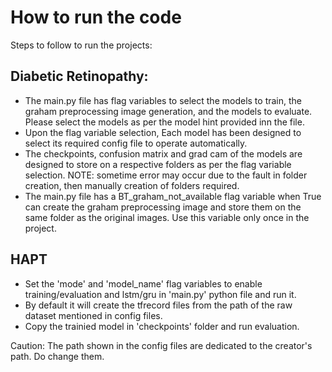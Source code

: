 
# How to run the code
Steps to follow to run the projects:

## Diabetic Retinopathy: 
- The main.py file has flag variables to select the models to train, the graham preprocessing image generation, and the models to evaluate. Please select the models as per the model hint provided inn the file. 
- Upon the flag variable selection, Each model has been designed to select its required config file to operate automatically. 
- The checkpoints, confusion matrix and grad cam of the models are designed to store on a respective folders as per the flag variable selection. 
NOTE: sometime error may occur due to the fault in folder creation, then manually creation of folders required. 
- The main.py file has a BT_graham_not_available flag variable when True can create the graham preprocessing image and store them on the same folder as the original images. Use this variable only once in the project.

## HAPT
- Set the 'mode' and 'model_name' flag variables to enable training/evaluation and lstm/gru in 'main.py' python file and run it.
- By default it will create the tfrecord files from the path of the raw dataset mentioned in config files. 
- Copy the trainied model in 'checkpoints' folder and run evaluation. 

Caution: The path shown in the config files are dedicated to the creator's path. Do change them. 


